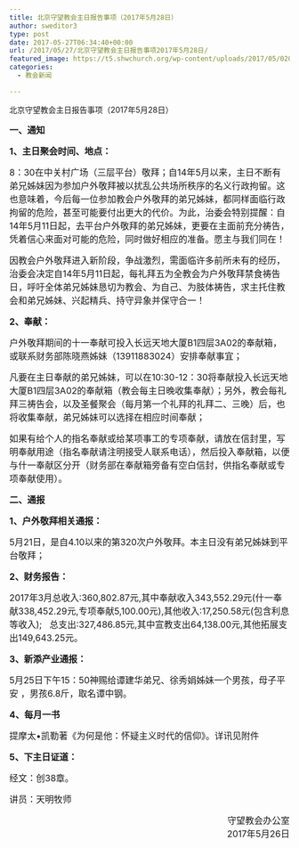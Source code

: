 ```yaml
---
title: 北京守望教会主日报告事项（2017年5月28日）
author: sweditor3
type: post
date: 2017-05-27T06:34:40+00:00
url: /2017/05/27/北京守望教会主日报告事项2017年5月28日/
featured_image: https://t5.shwchurch.org/wp-content/uploads/2017/05/020.jpg
categories:
  - 教会新闻

---
```

北京守望教会主日报告事项（2017年5月28日）

<!--more-->

<span style="font-size: 12pt;"><strong>一、通知</strong></span>

<span style="font-size: 12pt;"><strong>1、主日聚会时间、地点：</strong></span>

<span style="font-size: 12pt;">8：30在中关村广场（三层平台）敬拜；自14年5月以来，主日不断有弟兄姊妹因为参加户外敬拜被以扰乱公共场所秩序的名义行政拘留。这也意味着，今后每一位参加教会户外敬拜的弟兄姊妹，都同样面临行政拘留的危险，甚至可能要付出更大的代价。为此，治委会特别提醒：自14年5月11日起，去平台户外敬拜的弟兄姊妹，更要在主面前充分祷告，凭着信心来面对可能的危险，同时做好相应的准备。愿主与我们同在！</span>

<span style="font-size: 12pt;">因教会户外敬拜进入新阶段，争战激烈，需面临许多前所未有的经历，治委会决定自14年5月11日起，每礼拜五为全教会为户外敬拜禁食祷告日，呼吁全体弟兄姊妹恳切为教会、为自己、为肢体祷告，求主托住教会和弟兄姊妹、兴起精兵、持守异象并保守合一！</span>

<span style="font-size: 12pt;"><strong>2、奉献：</strong></span>

<span style="font-size: 12pt;">户外敬拜期间的十一奉献可投入长远天地大厦B1四层3A02的奉献箱，或联系财务部陈晓燕姊妹（13911883024）安排奉献事宜；</span>

<span style="font-size: 12pt;">凡要在主日奉献的弟兄姊妹，可以在10:30-12：30将奉献投入长远天地大厦B1四层3A02的奉献箱（教会每主日晚收集奉献）；另外，教会每礼拜三祷告会，以及圣餐聚会（每月第一个礼拜的礼拜二、三晚）后，也将收集奉献，弟兄姊妹可以选择在相应时间奉献；</span>

<span style="font-size: 12pt;">如果有给个人的指名奉献或给某项事工的专项奉献，请放在信封里，写明奉献用途（指名奉献请注明接受人联系电话），然后投入奉献箱，以便与什一奉献区分开（财务部在奉献箱旁备有空白信封，供指名奉献或专项奉献使用）。</span>

<span style="font-size: 12pt;"><strong>二、通报</strong></span>

<span style="font-size: 12pt;"><strong>1、户外敬拜相关通报：</strong></span>

<span style="font-size: 12pt;">5月21日，是自4.10以来的第320次户外敬拜。本主日没有弟兄姊妹到平台敬拜；</span>

<span style="font-size: 12pt;"><strong>2、财务报告：</strong></span>

<span style="font-size: 12pt;">2017年3月总收入:360,802.87元,其中奉献收入343,552.29元(什一奉献338,452.29元,专项奉献5,100.00元),其他收入:17,250.58元(包含利息等收入);   总支出:327,486.85元,其中宣教支出64,138.00元,其他拓展支出149,643.25元。</span>

<span style="font-size: 12pt;"><strong>3、新添产业通报：</strong></span>

<span style="font-size: 12pt;">5月25日下午15：50神赐给谭建华弟兄、徐秀娟姊妹一个男孩，母子平安 ，男孩6.8斤，取名谭中钢。</span>

<span style="font-size: 12pt;"><strong>4、每月一书</strong></span>

<span style="font-size: 12pt;">提摩太•凯勒著《为何是他：怀疑主义时代的信仰》。详讯见附件</span>

<span style="font-size: 12pt;"><strong>5、下主日证道：</strong></span>

<span style="font-size: 12pt;">经文：创38章。</span>

<span style="font-size: 12pt;">讲员：天明牧师</span>

<p style="text-align: right;">
  <span style="font-size: 12pt;">守望教会办公室</span><br /> <span style="font-size: 12pt;">2017年5月26日</span>
</p>